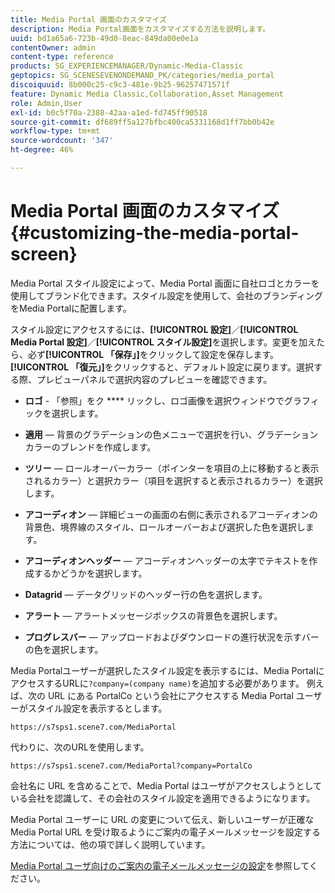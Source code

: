 ```yaml
---
title: Media Portal 画面のカスタマイズ
description: Media Portal画面をカスタマイズする方法を説明します。
uuid: bd1a65a6-723b-49d0-8eac-849da00e0e1a
contentOwner: admin
content-type: reference
products: SG_EXPERIENCEMANAGER/Dynamic-Media-Classic
geptopics: SG_SCENESEVENONDEMAND_PK/categories/media_portal
discoiquuid: 8b000c25-c9c3-481e-9b25-96257471571f
feature: Dynamic Media Classic,Collaboration,Asset Management
role: Admin,User
exl-id: b0c5f70a-2388-42aa-a1ed-fd745ff90518
source-git-commit: df689ff5a127bfbc400ca5331168d1ff7bb0b42e
workflow-type: tm+mt
source-wordcount: '347'
ht-degree: 46%

---
```


# Media Portal 画面のカスタマイズ{#customizing-the-media-portal-screen}

Media Portal スタイル設定によって、Media Portal 画面に自社ロゴとカラーを使用してブランド化できます。スタイル設定を使用して、会社のブランディングをMedia Portalに配置します。

スタイル設定にアクセスするには、**[!UICONTROL 設定]**／**[!UICONTROL Media Portal 設定]**／**[!UICONTROL スタイル設定]**&#x200B;を選択します。変更を加えたら、必ず&#x200B;**[!UICONTROL 「保存」]**&#x200B;をクリックして設定を保存します。**[!UICONTROL 「復元」]**&#x200B;をクリックすると、デフォルト設定に戻ります。選択する際、プレビューパネルで選択内容のプレビューを確認できます。

* **ロゴ**  - 「参照」をク **** リックし、ロゴ画像を選択ウィンドウでグラフィックを選択します。

* **適用**  — 背景のグラデーションの色メニューで選択を行い、グラデーションカラーのブレンドを作成します。

* **ツリー**  — ロールオーバーカラー（ポインターを項目の上に移動すると表示されるカラー）と選択カラー（項目を選択すると表示されるカラー）を選択します。

* **アコーディオン**  — 詳細ビューの画面の右側に表示されるアコーディオンの背景色、境界線のスタイル、ロールオーバーおよび選択した色を選択します。

* **アコーディオンヘッダー**  — アコーディオンヘッダーの太字でテキストを作成するかどうかを選択します。

* **Datagrid**  — データグリッドのヘッダー行の色を選択します。

* **アラート**  — アラートメッセージボックスの背景色を選択します。

* **プログレスバー**  — アップロードおよびダウンロードの進行状況を示すバーの色を選択します。

Media Portalユーザーが選択したスタイル設定を表示するには、Media PortalにアクセスするURLに`?company=(company name)`を追加する必要があります。 例えば、次の URL にある PortalCo という会社にアクセスする Media Portal ユーザーがスタイル設定を表示するとします。

`https://s7sps1.scene7.com/MediaPortal`

代わりに、次のURLを使用します。

`https://s7sps1.scene7.com/MediaPortal?company=PortalCo`

会社名に URL を含めることで、Media Portal はユーザがアクセスしようとしている会社を認識して、その会社のスタイル設定を適用できるようになります。

Media Portal ユーザーに URL の変更について伝え、新しいユーザーが正確な Media Portal URL を受け取るようにご案内の電子メールメッセージを設定する方法については、他の項で詳しく説明しています。

[Media Portal ユーザ向けのご案内の電子メールメッセージの設定](adding-media-portal-users.md#setting_up_the_welcome_e_mail_message_for_media_portal_users)を参照してください。
